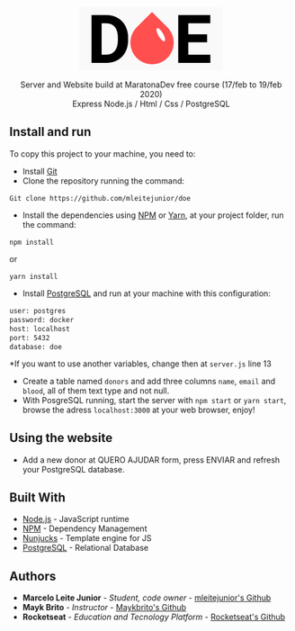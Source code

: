 <p align="center">
  <img src="https://github.com/mleitejunior/doe/blob/master/public/logo.png" title="DOE logo" alt="DOE LOGO">
</p>

<p align="center">Server and Website build at MaratonaDev free course (17/feb to 19/feb 2020)<br>
Express Node.js / Html / Css / PostgreSQL</p>

## Install and run

To copy this project to your machine, you need to:

- Install [Git](https://git-scm.com/downloads) 
- Clone the repository running the command:

```
Git clone https://github.com/mleitejunior/doe
```

- Install the dependencies using [NPM](https://www.npmjs.com/) or [Yarn](https://yarnpkg.com/), at your project folder, run the command:

```
npm install
```
  or
```
yarn install
```

- Install [PostgreSQL](https://www.postgresql.org/) and run at your machine with this configuration:

```
user: postgres
password: docker
host: localhost
port: 5432
database: doe
```
*If you want to use another variables, change then at ```server.js``` line 13

- Create a table named `donors` and add three columns `name`, `email` and `blood`, all of them text type and not null.
- With PosgreSQL running, start the server with ```npm start``` or ```yarn start```, browse the adress ```localhost:3000``` at your web browser, enjoy! 

## Using the website

- Add a new donor at QUERO AJUDAR form, press ENVIAR and refresh your PostgreSQL database.

## Built With

* [Node.js](https://nodejs.org/en/) - JavaScript runtime
* [NPM](https://www.npmjs.com/) - Dependency Management
* [Nunjucks](https://mozilla.github.io/nunjucks/) - Template engine for JS
* [PostgreSQL](https://www.postgresql.org/) - Relational Database

## Authors

* **Marcelo Leite Junior** - *Student, code owner* - [mleitejunior's Github](https://github.com/mleitejunior)
* **Mayk Brito** - *Instructor* - [Maykbrito's Github](https://github.com/maykbrito)
* **Rocketseat** - *Education and Tecnology Platform* - [Rocketseat's Github](https://github.com/Rocketseat)
